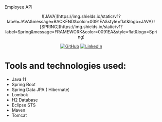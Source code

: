 <p>
Employee API
</p>

<p align="center">
	![JAVA](https://img.shields.io/static/v1?label=JAVA&message=BACKEND&color=0091EA&style=flat&logo=JAVA)
	![SPRING](https://img.shields.io/static/v1?label=Spring&message=FRAMEWORK&color=0091EA&style=flat&logo=Spring)
</p>

<p align="center">
	<a href="https://github.com/ezbueno"><img src="https://img.icons8.com/bubbles/50/000000/github.png" alt="GitHub"/></a>
	<a href="https://www.linkedin.com/in/ezandro-bueno-776aab192/"><img src="https://img.icons8.com/bubbles/50/000000/linkedin.png" alt="LinkedIn"/></a>
</p>

# Tools and technologies used:
- Java 11
- Spring Boot
- Spring Data JPA ( Hibernate)
- Lombok
- H2 Database
- Eclipse STS
- Maven
- Tomcat
